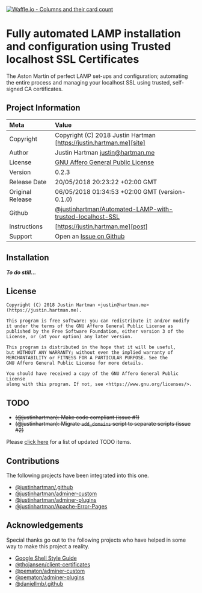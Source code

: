 [![Waffle.io - Columns and their card count](https://badge.waffle.io/justinhartman/Automated-LAMP-with-trusted-localhost-SSL.png?columns=all)](https://waffle.io/justinhartman/Automated-LAMP-with-trusted-localhost-SSL?utm_source=badge)

# Fully automated LAMP installation and configuration using Trusted localhost SSL Certificates

The Aston Martin of perfect LAMP set-ups and configuration; automating the entire process and 
managing your localhost SSL using trusted, self-signed CA certificates.

## Project Information

| Meta             | Value                                                               |
|:-----------------|:--------------------------------------------------------------------|
| Copyright        | Copyright (C) 2018 Justin Hartman [https://justin.hartman.me][site] |
| Author           | Justin Hartman [justin@hartman.me][email]                           |
| License          | [GNU Affero General Public License][license]                        |
| Version          | 0.2.3                                                               |
| Release Date     | 20/05/2018 20:23:22 +02:00 GMT                                      |
| Original Release | 06/05/2018 01:34:53 +02:00 GMT  (version-0.1.0)                     |
| Github           | [@justinhartman/Automated-LAMP-with-trusted-localhost-SSL][git]     |
| Instructions     | [https://justin.hartman.me][post]                                   |
| Support          | Open an [Issue on Github][github]                                   |

## Installation

**_To do still..._**

## License

```
Copyright (C) 2018 Justin Hartman <justin@hartman.me> (https://justin.hartman.me).

This program is free software: you can redistribute it and/or modify
it under the terms of the GNU Affero General Public License as
published by the Free Software Foundation, either version 3 of the
License, or (at your option) any later version.

This program is distributed in the hope that it will be useful,
but WITHOUT ANY WARRANTY; without even the implied warranty of
MERCHANTABILITY or FITNESS FOR A PARTICULAR PURPOSE. See the
GNU Affero General Public License for more details.

You should have received a copy of the GNU Affero General Public License
along with this program. If not, see <https://www.gnu.org/licenses/>.
```

## TODO

- ~~(@justinhartman): Make code compliant (issue #1)~~
- ~~(@justinhartman): Migrate `add_domains` script to separate scripts (issue #2)~~

Please [click here][github] for a list of updated TODO items.

## Contributions

The following projects have been integrated into this one.

- [@justinhartman/.github][my-github]
- [@justinhartman/adminer-custom][adminer]
- [@justinhartman/adminer-plugins][plugins]
- [@justinhartman/Apache-Error-Pages][errors]

## Acknowledgements

Special thanks go out to the following projects who have helped in some way to make this
project a reality.

- [Google Shell Style Guide][google]
- [@thojansen/client-certificates][certs]
- [@pematon/adminer-custom][pem-adminer]
- [@pematon/adminer-plugins][pem-plugins]
- [@daniellmb/.github][.github]

[email]: mailto:justin@hartman.me?subject=Github+Contact
[agpl]: https://opensource.org/licenses/AGPL-3.0
[license]: LICENSE
[site]: https://justin.hartman.me
[post]: https://justin.hartman.me
[git]: https://github.com/justinhartman/Automated-LAMP-with-trusted-localhost-SSL
[github]: https://github.com/justinhartman/Automated-LAMP-with-trusted-localhost-SSL/issues
[adminer]: https://github.com/justinhartman/adminer-custom
[plugins]: https://github.com/justinhartman/adminer-plugins
[errors]: https://github.com/justinhartman/Apache-Error-Pages
[certs]: https://github.com/thojansen/client-certificates
[my-github]: https://github.com/justinhartman/.github
[.github]: https://github.com/daniellmb/.github
[pem-adminer]: https://github.com/pematon/adminer-custom
[pem-plugins]: https://github.com/pematon/adminer-plugins
[google]: https://google.github.io/styleguide/shell.xml
